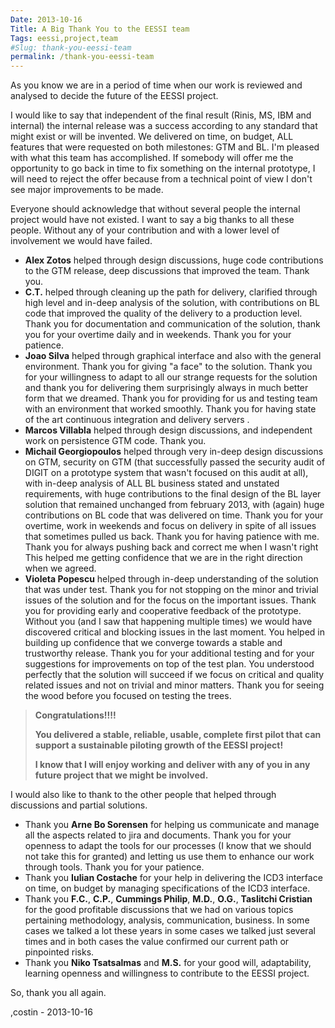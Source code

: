 ```yaml
---
Date: 2013-10-16
Title: A Big Thank You to the EESSI team
Tags: eessi,project,team
#Slug: thank-you-eessi-team
permalink: /thank-you-eessi-team
---
```

As you know we are in a period of time when our work is reviewed and analysed to decide the future of the EESSI project.

I would like to say that independent of the final result (Rinis, MS, IBM and internal) the internal release was a success according to any standard that might exist or will be invented. We delivered on time, on budget, ALL features that were requested on both milestones: GTM and BL. I'm pleased with what this team has accomplished. If somebody will offer me the opportunity to go back in time to fix something on the internal prototype, I will need to reject the offer because from a technical point of view I don't see major improvements to be made.
 
Everyone should acknowledge that without several people the internal project would have not existed. I want to say a big thanks to all these people. Without any of your contribution and with a lower level of involvement we would have failed.

- **Alex Zotos** helped through design discussions, huge code contributions to the GTM release, deep discussions that improved the team. Thank you.
- **C.T.** helped through cleaning up the path for delivery, clarified through high level and in-deep analysis of the solution, with contributions on BL code that improved the quality of the delivery to a production level. Thank you for documentation and communication of the solution, thank you for your overtime daily and in weekends. Thank you for your patience.
- **Joao Silva** helped through graphical interface and also with the general environment. Thank you for giving "a face" to the solution. Thank you for your willingness to adapt to all our strange requests for the solution and thank you for delivering them surprisingly always in much better form that we dreamed. Thank you for providing for us and testing team with an environment that worked smoothly. Thank you for having state of the art continuous integration and delivery servers .
- **Marcos Villabla** helped through design discussions, and independent work on persistence GTM code. Thank you.
- **Michail Georgiopoulos** helped through very in-deep design discussions on GTM, security on GTM (that successfully passed the security audit of DIGIT on a prototype system that wasn't focused on this audit at all), with in-deep analysis of ALL BL business stated and unstated requirements, with huge contributions to the final design of the BL layer solution that remained unchanged from february 2013, with (again) huge contributions on BL code that was delivered on time. Thank you for your overtime, work in weekends and focus on delivery in spite of all issues that sometimes pulled us back. Thank you for having patience with me. Thank you for always pushing back and correct me when I wasn't right This helped me getting confidence that we are in the right direction when we agreed.
- **Violeta Popescu** helped through in-deep understanding of the solution that was under test. Thank you for not stopping on the minor and trivial issues of the solution and for the focus on the important issues. Thank you for providing early and cooperative feedback of the prototype. Without you (and I saw that happening multiple times) we would have discovered critical and blocking issues in the last moment. You helped in building up confidence that we converge towards a stable and trustworthy release. Thank you for your additional testing and for your suggestions for improvements on top of the test plan. You understood perfectly that the solution will succeed if we focus on critical and quality related issues and not on trivial and minor matters. Thank you for seeing the wood before you focused on testing the trees.

>**Congratulations!!!!**
>
>**You delivered a stable, reliable, usable, complete first pilot that can support a sustainable piloting growth of the EESSI project!**
>
>**I know that I will enjoy working and deliver with any of you in any future project that we might be involved.** 

 
I would also like to thank to the other people that helped through discussions and partial solutions.

- Thank you **Arne Bo Sorensen** for helping us communicate and manage all the aspects related to jira and documents. Thank you for your openness to adapt the tools for our processes (I know that we should not take this for granted) and letting us use them to enhance our work through tools. Thank you for your patience.
- Thank you **Iulian Costache** for your help in delivering the ICD3 interface on time, on budget by managing specifications of the ICD3 interface.
- Thank you **F.C.**, **C.P.**, **Cummings Philip**, **M.D.**, **O.G.**, **Taslitchi Cristian** for the good profitable discussions that we had on various topics pertaining methodology, analysis, communication, business. In some cases we talked a lot these years in some cases we talked just several times and in both cases the value confirmed our current path or pinpointed risks.
- Thank you **Niko Tsatsalmas** and **M.S.** for your good will, adaptability, learning openness and willingness to contribute to the EESSI project.
 
So, thank you all again.

,costin -  2013-10-16